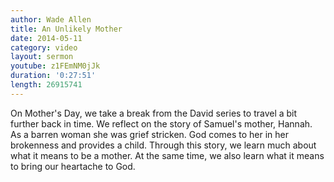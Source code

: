 ```yaml
---
author: Wade Allen
title: An Unlikely Mother
date: 2014-05-11
category: video
layout: sermon
youtube: z1FEmNM0jJk
duration: '0:27:51'
length: 26915741
---
```


On Mother's Day, we take a break from the David series to travel a bit further back in time. We reflect on the story of Samuel's mother, Hannah. As a barren woman she was grief stricken. God comes to her in her brokenness and provides a child. Through this story, we learn much about what it means to be a mother. At the same time, we also learn what it means to bring our heartache to God.
